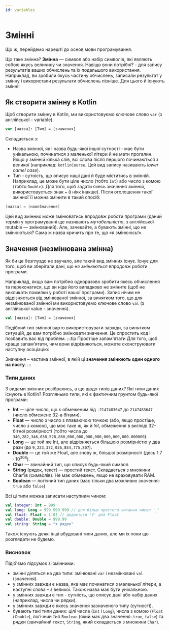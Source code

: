 ```yaml
---
id: variables
---
```

# Змінні
Що ж, перейдемо нарешті до основ мови програмування.

Що таке змінна? **Змінна** — символ або набір символів, які являють собою якусь величину чи значення.
Навіщо вони потрібні? - для запису результатів ваших обчислень та їх подальшого використання.
Наприклад, ви зробили якусь частину обчислень, записали результат у змінну і використали результати обчислень пізніше. 
Для цього й існують змінні!
## Як створити змінну в Kotlin
Щоб створити змінну в Kotlin, ми використовуємо ключове слово `var` (з англійської - variable).
```kotlin
var [назва]: [Тип] = [значення] 
```
Складається з:
* Назва змінної, як і назва будь-якої іншої сутності - має бути унікальною, починатися з маленької літери й не мати прогалин. 
Якщо у змінній кілька слів, всі слова після першого починаються з великої (наприклад: `kotlinCourse`. Цей вид запису називають *lower camel case*).
* Тип - сутність, що описує наші дані й буде міститись в змінній. Наприклад, це може бути ціле число (тобто `Int`) або число з комою (тобто `Double`).
  Для того, щоб задати якесь значення змінній, використовується знак `=` (і ніяк інакше).
  Після оголошення такої змінної її можна змінити в такий спосіб:
```kotlin
[назва] = [новеЗначення]
```
Цей вид змінних може змінюватись впродовж роботи програми (даний термін у програмуванні ще називають *мутабельністю*, з англійської mutable — змінюваний).
Але, зачекайте, а бувають змінні, що не змінюються? Сама ж назва кричить про те, що «я змінююсь!».
## Значення (незмінювана змінна)
Як би це безглуздо не звучало, але такий вид змінних існує. 
Існує для того, щоб ви зберігали дані, що *не змінюються* впродовж роботи програми.

Наприклад, якщо вам потрібно одноразово зробити якесь обчислення та переконатися, що ви ніде його випадково не зміните (щоб не викликати помилки у роботі вашої програми).
Запис нічим не відрізняється від змінюваної змінної, за винятком того, що для незмінюваної змінної ми використовуємо ключове слово `val` (з англійської value - значення).
```kotlin
val [назва]: [Тип] = [значення]
```
Подібний тип змінної варто використовувати завжди, за винятком ситуацій, де вам потрібно змінювати значення. Це спростить код і позбавить вас від проблем.
:::tip Простіше запам'ятати
Для того, щоб краще запам'ятати, чим вони відрізняються, можете сконструювати наступну асоціацію:

Значення – частина змінної, в якій ці **значення змінюють один одного на посту**.
:::
### Типи даних
З видами змінних розібрались, а що щодо типів даних? Які типи даних існують в Kotlin? Розгляньмо типи, які є фактичним ґрунтом будь-якої програми:
- **Int** — ціле число, що є обмеженим від  `-2147483647` до `2147483647` (число обмежене 32-а бітами).
- **Float** — число з число з плаваючою точкою (або, якщо простіше,  число з комою), що моє таке ж, як й *Int*, обмеження в вигляді 32-бітної розмірності (тобто числа до `340,282,346,638,528,860,000,000,000,000,000,000,000.000000`).
- **Long** — це той же Int, але відрізняється більшою розмірністю у два рази (до `9,223,372,036,854,775,807`).
- **Double** — це той же Float, але знову ж, більшої розмірності (десь $1.7 \cdot 10^{308}$).
- **Char** — звичайний тип, що описує будь-який символ.
- **String** (рядок, текст) — простий текст. Складається з множини Char'ів (символів). Не має обмежень, якщо не враховувати RAM.
- **Boolean** — логічний тип даних (має тільки два можливих значення: `true` або `false`)

Всі ці типи можна записати наступним чином:
```kotlin
val integer: Int = 999
val long: Long = 999_999_999 // для більш простого читання чисел '_'
val float: Float = 1.0f // додається 'f' для Float 
val double: Double = 999.99
val string: String = "я рядок"
```
Також існують деякі інші вбудовані типи даних, але ми їх поки що розглядати не будемо.
### Висновок
Підіб'ємо підсумок зі змінними:
- змінні діляться на два типи: змінювані `var` і незмінювані `val` (значення).
- у змінних завжди є назва, яка має починатися з маленької літери, а наступні слова – з великої. Також назва має бути унікальною.
- у змінних завжди є тип - сутність, що описує дані або набір даних (наприклад, числа чи рядки).
- у змінних завжди є якесь значення зазначеного типу (сутності).
- бувають такі типи даних: цілі числа (`Int` і `Long`), числа з комою (`Float` і `Double`), логічний тип `Boolean` 
(який має два значення: `true`, `false`) та рядки (звичайний текст, `String`, який складається з множини `Char`).